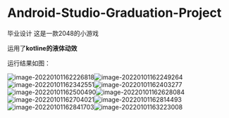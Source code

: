 # Android-Studio-Graduation-Project
毕业设计
这是一款2048的小游戏

运用了**kotline的液体动效**

运行结果如图：

![image-20220101162226818](https://s2.loli.net/2022/01/01/Ue7MCQI6u9LAr5O.png)![image-20220101162249264](https://s2.loli.net/2022/01/01/VOKljIkg38RXs9D.png)![image-20220101162342551](https://s2.loli.net/2022/01/01/JvwuEr6UH8expmt.png)![image-20220101162403277](https://s2.loli.net/2022/01/01/7kcAJMmG1KD659p.png)![image-20220101162500490](https://s2.loli.net/2022/01/01/bHyeXaCONSwLU3Z.png)![image-20220101162628084](https://s2.loli.net/2022/01/01/UMOkpG2eucbCjKR.png)![image-20220101162704021](https://s2.loli.net/2022/01/01/jmPrtfy4T5IAlhW.png)![image-20220101162814493](https://s2.loli.net/2022/01/01/EmA2X4odU8vq1Ob.png)![image-20220101162841703](https://s2.loli.net/2022/01/01/2oU14zcnb89G3Dv.png)![image-20220101163223008](https://s2.loli.net/2022/01/01/RBVGTIfyjNent8L.png)
